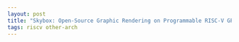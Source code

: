 ```yaml
---
layout: post
title: "Skybox: Open-Source Graphic Rendering on Programmable RISC-V GPUs"
tags: riscv other-arch
---
```


